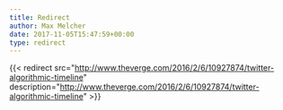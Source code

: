 ```yaml
---
title: Redirect
author: Max Melcher
date: 2017-11-05T15:47:59+00:00
type: redirect
---
```

{{< redirect src="http://www.theverge.com/2016/2/6/10927874/twitter-algorithmic-timeline" description="http://www.theverge.com/2016/2/6/10927874/twitter-algorithmic-timeline" >}}
